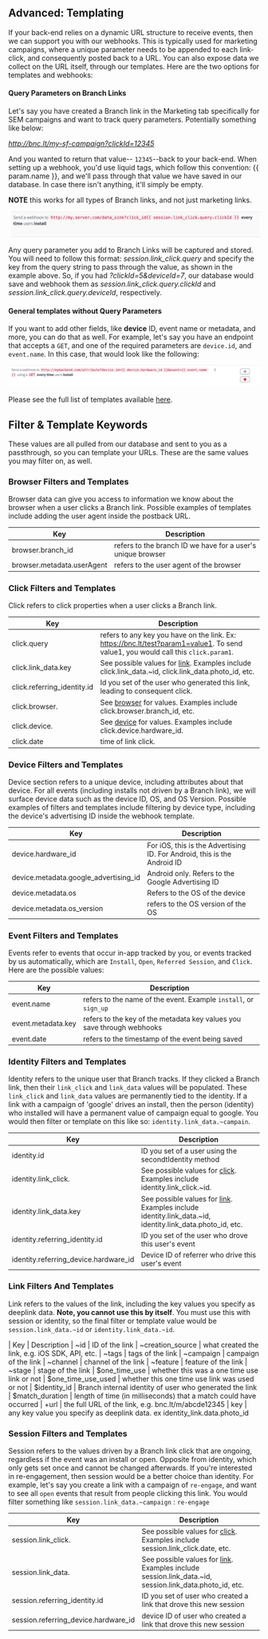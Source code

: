 
## Advanced: Templating

If your back-end relies on a dynamic URL structure to receive events, then we can support you with our webhooks. This is typically used for marketing campaigns, where a unique parameter needs to be appended to each link-click, and consequently posted back to a URL. You can also expose data we collect on the URL itself, through our templates. Here are the two options for templates and webhooks:

#### Query Parameters on Branch Links

Let's say you have created a Branch link in the Marketing tab specifically for SEM campaigns and want to track query parameters. Potentially something like below:

*http://bnc.lt/my-sf-campaign?clickId=12345*

And you wanted to return that value-- `12345`--back to your back-end. When setting up a webhook, you'd use liquid tags, which follow this convention: {{ param.name }}, and we'll pass through that value we have saved in our database. In case there isn't anything, it'll simply be empty.

**NOTE** this works for all types of Branch links, and not just marketing links.

![template webhook](/img/ingredients/webhooks/templates.png)

Any query parameter you add to Branch Links will be captured and stored. You will need to follow this format: *session.link_click.query* and specify the key from the query string to pass through the value, as shown in the example above. So, if you had *?clickId=5&deviceId=7*, our database would save and webhook them as *session.link_click.query.clickId* and *session.link_click.query.deviceId*, respectively.


#### General templates without Query Parameters

If you want to add other fields, like **device** ID, event name or metadata, and more, you can do that as well. For example, let's say you have an endpoint that accepts a `GET`, and one of the required parameters are `device.id`, and `event.name`. In this case, that would look like the following:

![template non query webhook](/img/ingredients/webhooks/templates2.png)

Please see the full list of templates available [here](/recipes/webhooks_and_exporting_data/#filter--template-keywords).

## Filter & Template Keywords

These values are all pulled from our database and sent to you as a passthrough, so you can template your URLs. These are the same values you may filter on, as well.

### Browser Filters and Templates

Browser data can give you access to information we know about the browser when a user clicks a Branch link. Possible examples of templates include adding the user agent inside the postback URL.

| Key | Description
| --- | ---
| browser.branch_id | refers to the branch ID we have for a user's unique browser
| browser.metadata.userAgent | refers to the user agent of the browser

### Click Filters and Templates

Click refers to click properties when a user clicks a Branch link.

| Key | Description
| --- | ---
| click.query | refers to any key you have on the link. Ex: https://bnc.lt/test?param1=value1. To send value1, you would call this `click.param1`. 
| click.link_data.key | See possible values for [link](/recipes/webhooks_and_exporting_data/#link-filters-and-templates). Examples include click.link_data.~id, click.link_data.photo_id, etc.
| click.referring_identity.id | Id you set of the user who generated this link, leading to consequent click.
| click.browser. | See [browser](/recipes/webhooks_and_exporting_data/#browser-filters-and-templates) for values. Examples include click.browser.branch_id, etc.
| click.device. | See [device](/recipes/webhooks_and_exporting_data/#device-filters-and-templates) for values. Examples include click.device.hardware_id.
| click.date | time of link click.

### Device Filters and Templates

Device section refers to a unique device, including attributes about that device. For all events (including installs not driven by a Branch link), we will surface device data such as the device ID, OS, and OS Version. Possible examples of filters and templates include filtering by device type, including the device's advertising ID inside the webhook template.

| Key | Description
| --- | ---
| device.hardware_id | For iOS, this is the Advertising ID. For Android, this is the Android ID
| device.metadata.google_advertising_id | Android only. Refers to the Google Advertising ID
| device.metadata.os | Refers to the OS of the device
| device.metadata.os_version | refers to the OS version of the OS

### Event Filters and Templates

Events refer to events that occur in-app tracked by you, or events tracked by us automatically, which are `Install`, `Open`, `Referred Session`, and `Click`. Here are the possible values:

| Key | Description
| --- | ---
| event.name | refers to the name of the event. Example `install`, or `sign_up`
| event.metadata.key | refers to the key of the metadata key values you save through webhooks
| event.date | refers to the timestamp of the event being saved

### Identity Filters and Templates

Identity refers to the unique user that Branch tracks. If they clicked a Branch link, then their `link_click` and `link_data` values will be populated. These `link_click` and `link_data` values are permanently tied to the identity. If a link with a campaign of 'google' drives an install, then the person (identity) who installed will have a permanent value of campaign equal to google. You would then filter or template on this like so: `identity.link_data.~campain`.

| Key | Description
| --- | ---
| identity.id | ID you set of a user using the secondtIdentity method
| identity.link_click. | See possible values for [click](/recipes/webhooks_and_exporting_data/#click-filters-and-templates). Examples include identity.link_click.~id.
| identity.link_data.key | See possible values for [link](/recipes/webhooks_and_exporting_data/#link-filters-and-templates). Examples include identity.link_data.~id, identity.link_data.photo_id, etc.
| identity.referring_identity.id | ID you set of the user who drove this user's event
| identity.referring_device.hardware_id | Device ID of referrer who drive this user's event

### Link Filters And Templates

Link refers to the values of the link, including the key values you specify as deeplink data. **Note, you cannot use this by itself**. You must use this with session or identity, so the final filter or template value would be `session.link_data.~id` or `identity.link_data.~id`.

| Key | Description
| ~id | ID of the link
| ~creation_source | what created the link, e.g. iOS SDK, API, etc.
| ~tags | tags of the link
| ~campaign | campaign of the link
| ~channel | channel of the link
| ~feature | feature of the link
| ~stage | stage of the link
| $one_time_use | whether this was a one time use link or not
| $one_time_use_used | whether this one time use link was used or not
| $identity_id | Branch internal identity of user who generated the link
| $match_duration | length of time (in milliseconds) that a match could have occurred
| +url | the full URL of the link, e.g. bnc.lt/m/abcde12345
| key | any key value you specify as deeplink data. ex identity_link.data.photo_id

### Session Filters and Templates

Session refers to the values driven by a Branch link click that are ongoing, regardless if the event was an install or open. Opposite from identity, which only gets set once and cannot be changed afterwards. If you're interested in re-engagement, then session would be a better choice than identity. For example, let's say you create a link with a campaign of `re-engage`, and want to see all `open` events that result from people clicking this link. You would filter something like `session.link_data.~campaign` : `re-engage`

| Key | Description
| --- | ---
| session.link_click. | See possible values for [click](/recipes/webhooks_and_exporting_data/#click-filters-and-templates). Examples include session.link_click.date, etc.
| session.link_data. | See possible values for [link](/recipes/webhooks_and_exporting_data/#link-filters-and-templates). Examples include session.link_data.~id, session.link_data.photo_id, etc.
| session.referring_identity.id | ID you set of user who created a link that drove this new session
| session.referring_device.hardware_id | device ID of user who created a link that drove this new session
